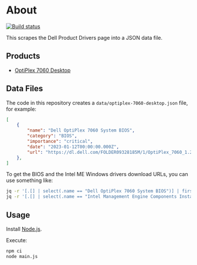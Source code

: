 # About

[![Build status](https://github.com/rgl/dell-drivers-scraper/workflows/build/badge.svg)](https://github.com/rgl/dell-drivers-scraper/actions?query=workflow%3Abuild)

This scrapes the Dell Product Drivers page into a JSON data file.

## Products

* [OptiPlex 7060 Desktop](https://www.dell.com/support/home/en-us/product-support/product/optiplex-7060-desktop/drivers)

## Data Files

The code in this repository creates a `data/optiplex-7060-desktop.json` file, for example:

```json
[
    {
        "name": "Dell OptiPlex 7060 System BIOS",
        "category": "BIOS",
        "importance": "critical",
        "date": "2023-01-12T00:00:00.000Z",
        "url": "https://dl.dell.com/FOLDER09328185M/1/OptiPlex_7060_1.24.0.exe"
    },
]
```

To get the BIOS and the Intel ME Windows drivers download URLs, you can use something like:

```bash
jq -r '[.[] | select(.name == "Dell OptiPlex 7060 System BIOS")] | first' data/optiplex-7060-desktop.json
jq -r '[.[] | select(.name == "Intel Management Engine Components Installer")] | first' data/optiplex-7060-desktop.json
```

## Usage

Install [Node.js](https://nodejs.org).

Execute:

```bash
npm ci
node main.js
```
